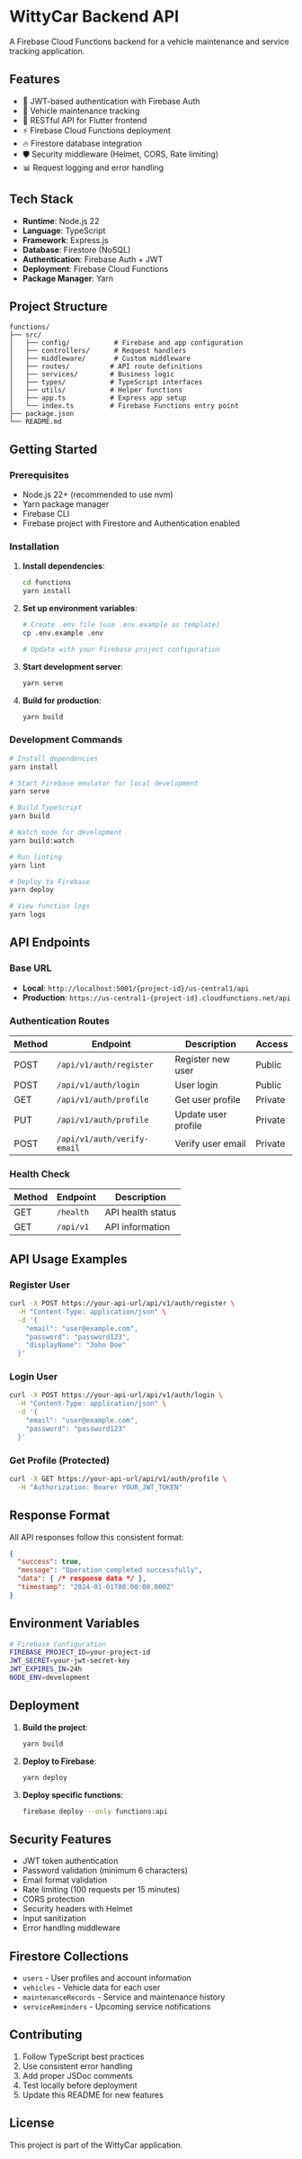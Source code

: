# WittyCar Backend API

A Firebase Cloud Functions backend for a vehicle maintenance and service tracking application.

## Features

- 🔐 JWT-based authentication with Firebase Auth
- 🚗 Vehicle maintenance tracking
- 📱 RESTful API for Flutter frontend
- ⚡ Firebase Cloud Functions deployment
- 🔥 Firestore database integration
- 🛡️ Security middleware (Helmet, CORS, Rate limiting)
- 📊 Request logging and error handling

## Tech Stack

- **Runtime**: Node.js 22
- **Language**: TypeScript
- **Framework**: Express.js
- **Database**: Firestore (NoSQL)
- **Authentication**: Firebase Auth + JWT
- **Deployment**: Firebase Cloud Functions
- **Package Manager**: Yarn

## Project Structure

```
functions/
├── src/
│   ├── config/           # Firebase and app configuration
│   ├── controllers/      # Request handlers
│   ├── middleware/       # Custom middleware
│   ├── routes/          # API route definitions
│   ├── services/        # Business logic
│   ├── types/           # TypeScript interfaces
│   ├── utils/           # Helper functions
│   ├── app.ts           # Express app setup
│   └── index.ts         # Firebase Functions entry point
├── package.json
└── README.md
```

## Getting Started

### Prerequisites

- Node.js 22+ (recommended to use nvm)
- Yarn package manager
- Firebase CLI
- Firebase project with Firestore and Authentication enabled

### Installation

1. **Install dependencies**:
   ```bash
   cd functions
   yarn install
   ```

2. **Set up environment variables**:
   ```bash
   # Create .env file (use .env.example as template)
   cp .env.example .env
   
   # Update with your Firebase project configuration
   ```

3. **Start development server**:
   ```bash
   yarn serve
   ```

4. **Build for production**:
   ```bash
   yarn build
   ```

### Development Commands

```bash
# Install dependencies
yarn install

# Start Firebase emulator for local development
yarn serve

# Build TypeScript
yarn build

# Watch mode for development
yarn build:watch

# Run linting
yarn lint

# Deploy to Firebase
yarn deploy

# View function logs
yarn logs
```

## API Endpoints

### Base URL
- **Local**: `http://localhost:5001/{project-id}/us-central1/api`
- **Production**: `https://us-central1-{project-id}.cloudfunctions.net/api`

### Authentication Routes

| Method | Endpoint | Description | Access |
|--------|----------|-------------|---------|
| POST | `/api/v1/auth/register` | Register new user | Public |
| POST | `/api/v1/auth/login` | User login | Public |
| GET | `/api/v1/auth/profile` | Get user profile | Private |
| PUT | `/api/v1/auth/profile` | Update user profile | Private |
| POST | `/api/v1/auth/verify-email` | Verify user email | Private |

### Health Check

| Method | Endpoint | Description |
|--------|----------|-------------|
| GET | `/health` | API health status |
| GET | `/api/v1` | API information |

## API Usage Examples

### Register User
```bash
curl -X POST https://your-api-url/api/v1/auth/register \
  -H "Content-Type: application/json" \
  -d '{
    "email": "user@example.com",
    "password": "password123",
    "displayName": "John Doe"
  }'
```

### Login User
```bash
curl -X POST https://your-api-url/api/v1/auth/login \
  -H "Content-Type: application/json" \
  -d '{
    "email": "user@example.com",
    "password": "password123"
  }'
```

### Get Profile (Protected)
```bash
curl -X GET https://your-api-url/api/v1/auth/profile \
  -H "Authorization: Bearer YOUR_JWT_TOKEN"
```

## Response Format

All API responses follow this consistent format:

```json
{
  "success": true,
  "message": "Operation completed successfully",
  "data": { /* response data */ },
  "timestamp": "2024-01-01T00:00:00.000Z"
}
```

## Environment Variables

```bash
# Firebase Configuration
FIREBASE_PROJECT_ID=your-project-id
JWT_SECRET=your-jwt-secret-key
JWT_EXPIRES_IN=24h
NODE_ENV=development
```

## Deployment

1. **Build the project**:
   ```bash
   yarn build
   ```

2. **Deploy to Firebase**:
   ```bash
   yarn deploy
   ```

3. **Deploy specific functions**:
   ```bash
   firebase deploy --only functions:api
   ```

## Security Features

- JWT token authentication
- Password validation (minimum 6 characters)
- Email format validation
- Rate limiting (100 requests per 15 minutes)
- CORS protection
- Security headers with Helmet
- Input sanitization
- Error handling middleware

## Firestore Collections

- `users` - User profiles and account information
- `vehicles` - Vehicle data for each user
- `maintenanceRecords` - Service and maintenance history
- `serviceReminders` - Upcoming service notifications

## Contributing

1. Follow TypeScript best practices
2. Use consistent error handling
3. Add proper JSDoc comments
4. Test locally before deployment
5. Update this README for new features

## License

This project is part of the WittyCar application. 